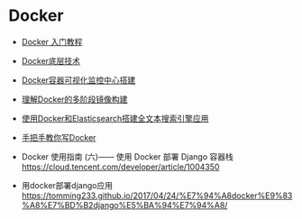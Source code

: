 # Docker

- [Docker 入门教程](https://mp.weixin.qq.com/s/S64K5cIONsJ6MwptBaMcfg)

- [Docker底层技术](https://www.jianshu.com/p/7a1ce51a0eba)
- [Docker容器可视化监控中心搭建](https://www.jianshu.com/p/9e47ffaf5e31)
- [理解Docker的多阶段镜像构建](https://tonybai.com/2017/11/11/multi-stage-image-build-in-docker/)
- [使用Docker和Elasticsearch搭建全文本搜索引擎应用](https://juejin.im/entry/5a8ccac36fb9a0636324224d)
- [手把手教你写Docker](https://mp.weixin.qq.com/s?__biz=MzIxMjAzMDA1MQ==&mid=2648946038&idx=1&sn=a020e98c8dcc3ab69af02db3b5312ba4&chksm=8f5b527ab82cdb6c381276bafe504b56be4e91fb9aa9a0729c34fdbb79e12d4ce52ecf45ae7f#rd)

- Docker 使用指南 (六)—— 使用 Docker 部署 Django 容器栈 https://cloud.tencent.com/developer/article/1004350
- 用docker部署django应用 https://tomming233.github.io/2017/04/24/%E7%94%A8docker%E9%83%A8%E7%BD%B2django%E5%BA%94%E7%94%A8/

